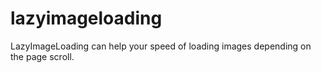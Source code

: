 lazyimageloading
================

LazyImageLoading can help your speed of loading images depending on the page scroll.
